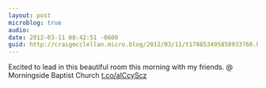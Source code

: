 ```yaml
---
layout: post
microblog: true
audio: 
date: 2012-03-11 08:42:51 -0600
guid: http://craigmcclellan.micro.blog/2012/03/11/t178853495858933760.html
---
```

Excited to lead in this beautiful room this morning with my friends.   @ Morningside Baptist Church [t.co/alCcyScz](http://t.co/alCcyScz)
